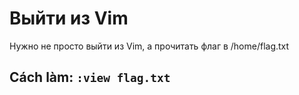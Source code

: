 # Выйти из Vim
  Нужно не просто выйти из Vim, а прочитать флаг в /home/flag.txt
## Cách làm: ``` :view flag.txt ```
